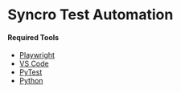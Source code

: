# Syncro Test Automation
#### Required Tools
* [Playwright](https://playwright.dev/ "Playwright")
* [VS Code](https://code.visualstudio.com/ "VS Code")
* [PyTest](https://docs.pytest.org/ "PyTest")
* [Python](https://www.python.org/ "Python")
 
 

